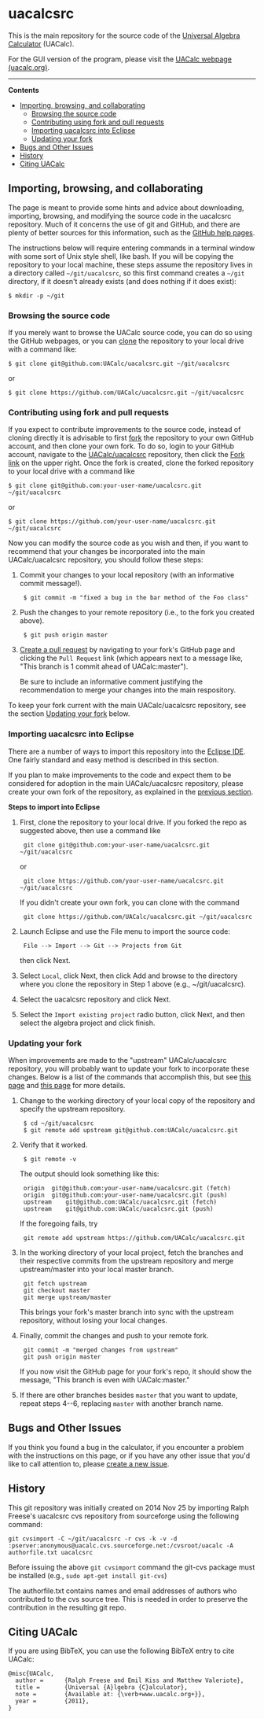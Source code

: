 # uacalcsrc

This is the main repository for the source code of the [Universal Algebra
Calculator](http://uacalc.org) (UACalc).

For the GUI version of the program, please visit
the [UACalc webpage (uacalc.org)](http://uacalc.org).

--------------------------------------------------

<!-- START doctoc generated TOC please keep comment here to allow auto update -->
<!-- DON'T EDIT THIS SECTION, INSTEAD RE-RUN doctoc TO UPDATE -->
**Contents**

  - [Importing, browsing, and collaborating](#importing-browsing-and-collaborating)
    - [Browsing the source code](#browsing-the-source-code)
    - [Contributing using fork and pull requests](#contributing-using-fork-and-pull-requests)
    - [Importing uacalcsrc into Eclipse](#importing-uacalcsrc-into-eclipse)
    - [Updating your fork](#updating-your-fork)
  - [Bugs and Other Issues](#bugs-and-other-issues)
  - [History](#history)
  - [Citing UACalc](#citing-uacalc)

<!-- END doctoc generated TOC please keep comment here to allow auto update -->

## Importing, browsing, and collaborating

The page is meant to provide some hints and advice about downloading, importing,
browsing, and modifying the source code in the uacalcsrc repository. Much of it
concerns the use of git and GitHub, and there are plenty of better sources
for this information, such as the [GitHub help pages](https://help.github.com/).

The instructions below will require entering commands in a terminal
window with some sort of Unix style shell, like bash.
If you will be copying the repository to your local machine, these steps
assume the repository lives in a directory called `~/git/uacalcsrc`, so
this first command creates a `~/git` directory, if it doesn't already exists
(and does nothing if it does exist):

    $ mkdir -p ~/git

### Browsing the source code

If you merely want to browse the UACalc source code, you can do so using the
GitHub webpages, or you can
[clone](https://help.github.com/articles/fetching-a-remote/) the repository to
your local drive with a command like: 

    $ git clone git@github.com:UACalc/uacalcsrc.git ~/git/uacalcsrc

or

    $ git clone https://github.com/UACalc/uacalcsrc.git ~/git/uacalcsrc


### Contributing using fork and pull requests

If you expect to contribute improvements to the source code, instead of cloning
directly it is advisable to first
[fork](https://help.github.com/articles/fork-a-repo/) the repository to your own
GitHub account, and then clone your own fork.  To do so, login to your GitHub account,
navigate to the [UACalc/uacalcsrc](https://github.com/UACalc/uacalcsrc)
repository, then click the
[Fork link](https://github.com/UACalc/uacalcsrc#fork-destination-box) on the
upper right.  Once the fork is created, clone the forked repository to your
local drive with a command like 

    $ git clone git@github.com:your-user-name/uacalcsrc.git ~/git/uacalcsrc

or

    $ git clone https://github.com/your-user-name/uacalcsrc.git ~/git/uacalcsrc

Now you can modify the source code as you wish and then, if you want to
recommend that your changes be incorporated into the main UACalc/uacalcsrc
repository, you should follow these steps:

1. Commit your changes to your local repository (with an informative commit
   message!).

        $ git commit -m "fixed a bug in the bar method of the Foo class"

2. Push the changes to your remote repository (i.e., to the fork you created above).

		$ git push origin master
		
3. [Create a pull request](https://help.github.com/articles/creating-a-pull-request/)
   by navigating to your fork's GitHub page and clicking the `Pull
   Request` link (which appears next to a message like, "This branch is 1 commit
   ahead of UACalc:master"). 

   Be sure to include an informative comment justifying the
   recommendation to merge your changes into the main respository.

To keep your fork current with the main UACalc/uacalcsrc repository, see the
section [Updating your fork](#updating-your-fork) below.

### Importing uacalcsrc into Eclipse

There are a number of ways to import this repository into the
[Eclipse IDE](http://www.eclipse.org/). One fairly standard and easy method is
described in this section. 

If you plan to make improvements to the code and expect them to be considered for
adoption in the main UACalc/uacalcsrc repository, please create your own
fork of the repository, as explained in the [previous section](#contributing-using-fork-and-pull-requests).

**Steps to import into Eclipse**

1. First, clone the repository to your local drive. If you forked the repo as suggested
   above, then use a command like

        git clone git@github.com:your-user-name/uacalcsrc.git ~/git/uacalcsrc

   or

        git clone https://github.com/your-user-name/uacalcsrc.git ~/git/uacalcsrc

   If you didn't create your own fork, you can clone with the command
   
        git clone https://github.com/UACalc/uacalcsrc.git ~/git/uacalcsrc


2. Launch Eclipse and use the File menu to import the source code:

        File --> Import --> Git --> Projects from Git

   then click Next.

3. Select `Local`, click Next, then click Add and browse to the directory where
   you clone the repository in Step 1 above (e.g., ~/git/uacalcsrc).

4. Select the uacalcsrc repository and click Next.

5. Select the `Import existing project` radio button, click Next, and then
   select the algebra project and click finish.

### Updating your fork

When improvements are made to the "upstream" UACalc/uacalcsrc repository,
you will probably want to update your fork to incorporate these
changes.  Below is a list of the commands that accomplish this, but see 
[this page](https://help.github.com/articles/configuring-a-remote-for-a-fork/) and
[this page](https://help.github.com/articles/syncing-a-fork/)
for more details.

1. Change to the working directory of your local copy of the repository and
   specify the upstream repository. 

        $ cd ~/git/uacalcsrc
        $ git remote add upstream git@github.com:UACalc/uacalcsrc.git

2. Verify that it worked.

        $ git remote -v

   The output should look something like this:

        origin	git@github.com:your-user-name/uacalcsrc.git (fetch)
        origin	git@github.com:your-user-name/uacalcsrc.git (push)
        upstream	git@github.com:UACalc/uacalcsrc.git (fetch)
        upstream	git@github.com:UACalc/uacalcsrc.git (push)

   If the foregoing fails, try

        git remote add upstream https://github.com/UACalc/uacalcsrc.git


3. In the working directory of your local project, fetch the branches and their
   respective commits from the upstream repository and merge upstream/master
   into your local master branch.

        git fetch upstream
        git checkout master
        git merge upstream/master

   This brings your fork's master branch into sync with the upstream repository,
   without losing your local changes. 

4. Finally, commit the changes and push to your remote fork.

        git commit -m "merged changes from upstream"
        git push origin master

   If you now visit the GitHub page for your fork's repo, it should show the
   message, "This branch is even with UACalc:master." 

7. If there are other branches besides `master` that you want to update, repeat
   steps 4--6, replacing `master` with another branch name.

## Bugs and Other Issues
If you think you found a bug in the calculator, if you encounter a problem with
the instructions on this page, or if you have any other issue that you'd like to
call attention to, please
[create a new issue](https://github.com/UACalc/uacalcsrc/issues).

## History

This git repository was initially created on 2014 Nov 25 by importing Ralph
Freese's uacalcsrc cvs repository from sourceforge using the following command:

    git cvsimport -C ~/git/uacalcsrc -r cvs -k -v -d :pserver:anonymous@uacalc.cvs.sourceforge.net:/cvsroot/uacalc -A authorfile.txt uacalcsrc

Before issuing the above `git cvsimport` command the git-cvs package must be
installed (e.g., `sudo apt-get install git-cvs`)  

The authorfile.txt contains names and email addresses of authors who
contributed to the cvs source tree. This is needed in order to preserve the
contribution in the resulting git repo.


## Citing UACalc

If you are using BibTeX, you can use the following BibTeX entry to cite UACalc:

    @misc{UACalc,
      author =      {Ralph Freese and Emil Kiss and Matthew Valeriote},
      title =       {Universal {A}lgebra {C}alculator},
      note =        {Available at: {\verb+www.uacalc.org+}},
      year =        {2011},
    }

